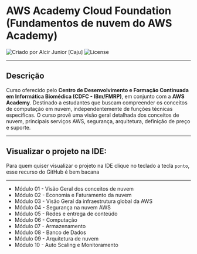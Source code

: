 # AWS Academy Cloud Foundation (Fundamentos de nuvem do AWS Academy)

<div>
    <img alt="Criado por Alcir Junior [Caju]" src="https://img.shields.io/badge/criado%20por-Alcir Junior [Caju]-%23f08700">
    <img alt="License" src="https://img.shields.io/badge/license-MIT-%23f08700">
</div>

---

## Descrição

Curso oferecido pelo **Centro de Desenvolvimento e Formação Continuada em Informática Biomédica (CDFC - IBm/FMRP)**, em conjunto com a **AWS Academy**. Destinado a estudantes que buscam compreender os conceitos de computação em nuvem, independentemente de funções técnicas específicas. O curso provê uma visão geral detalhada dos conceitos de nuvem, principais serviços AWS, segurança, arquitetura, definição de preço e suporte.

---

## Visualizar o projeto na IDE:

Para quem quiser visualizar o projeto na IDE clique no teclado a tecla `ponto`, esse recurso do GitHub é bem bacana

---

- Módulo 01 - Visão Geral dos conceitos de nuvem
- Módulo 02 - Economia e Faturamento da nuvem
- Módulo 03 - Visão Geral da infraestrutura global da AWS
- Módulo 04 - Segurança na nuvem AWS
- Módulo 05 - Redes e entrega de conteúdo
- Módulo 06 - Computação
- Módulo 07 - Armazenamento
- Módulo 08 - Banco de Dados
- Módulo 09 - Arquitetura de nuvem
- Módulo 10 - Auto Scaling e Monitoramento
